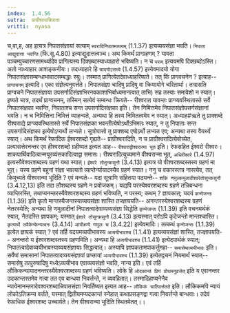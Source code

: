 ```yaml
---
index:  1.4.56
sutra:  प्राग्रीश्वरान्निपाताः
vritti:  nyasa
---
```


च,वा,ह, अह इत्यत्र निपातसंज्ञायां सत्याम् `स्वरादिनिपातमव्ययम्` (1.1.37) इत्यव्ययसंज्ञा भवति। `निपाता आद्युदात्ता भवन्ति` (फि.सू.4.80) इत्याद्युदात्तत्वञ्च। अथ किमर्थं प्राग्ग्रहणम् ? यावता पञ्चम्युच्चारणसामर्थ्यादेव प्रागित्यस्य दिक्छब्दस्याध्याहारो भविष्यति। न च `पराम्` इत्ययमपि दिक्छब्दोऽस्ति। अतो नाध्याहार आशङ्कनीयः। तदध्याहारे हि `चादयोऽसत्त्वे` (1.4.57) इत्येवमादयो योगा निपातसंज्ञासम्बन्धाभावादसम्बद्धाः स्युः। तस्मात् प्रागित्येतदेवाध्याहरिष्यते। तत् किं प्रागवचनेन ? इत्याह-- `प्राग्वचनम्` इत्यादि। एका संज्ञेत्यनुवर्त्तते। निपातसंज्ञा चादिषु प्रादिषु वा क्रियायोगे चरितार्था। तत्रासति प्राग्वचने निपातसंज्ञाया उपसर्गादिसंज्ञाभिरनवकाशाभिर्बाध्यमानत्वात् ताभि) सह तस्याः समावेशो न स्यात्। इष्यते चात्र, तदर्थं प्राग्वचनम्, तस्मिन् सत्येवं सम्बन्धः क्रियते-- रीश्वरात यावन्तः प्राग्व्यवस्थितास्ते सर्वे निपातसंज्ञका भवन्ति, निपाताश्च सन्त उपसर्गादिसंज्ञका इति। तेन निमित्तमेव निपातसंज्ञोपसर्गसंज्ञानां भवति। न च निमित्तिना निमित्तं व्याहन्यते, अन्यथा हि तस्य निमितत्वमेव न स्यात्। अध्याह#ऋते तु प्राक्शब्दे रीश्वराद्ये प्राग्व्यवस्थितास्ते सर्वे निपातसंज्ञका भवन्तीत्येषोऽर्थोऽभिमतः स्यात्, न तु निपाताः सन्त उपसर्गादिसंज्ञका इत्येषोऽप्यर्थो लभ्यते। सूत्रोपात्तो तु प्राक्शब्द एषोऽर्थो लभ्यत एव; अन्यथा तस्य वैयर्थ्यं स्यात्।
अथ किमर्थं रेफादिक ईश्वरशब्दो गृह्यते-- प्राग्रीश्वरादिति, न च प्राग्रीश्वरादित्येवोच्येत, प्रत्यासत्तेरनन्तर एव हीश्वरशब्दो ग्रहीष्यत इत्यत आह-- `रीश्वराद्वीश्वरात्मा भूत` इति। रेफसहित ईश्वरो रीश्वरः। शाकपार्थिवादित्वान्मयूरव्यंसकादित्वाद्वा समासः। रीश्वरादित्युच्यमाने वीश्वरान्मा भूत्, `अधिरीश्वरे` (1.4.97) इत्यस्यैवेश्वरशब्दस्य ग्रहणं यथा स्यात्। `ईश्वरे तोतुन्कसुनौ` (3.4.13) इत्यत्र यो वीश्वरशब्दस्तस्य ग्रहणं मा भूत्। यस्य ग्रहणे बहूनां संज्ञा भवत्यतो व्याप्तेर्न्यायादस्यैव ग्रहणं स्यात। ननु च वकारस्तत्र नास्त्येव, तत् किमुच्यते वीश्वरान्मा भूदिति ? एवं मन्यते-- यदा सूत्राणि संहितया पठ्यन्ते-- `शकि णमुल्कमुलावीश्वरेतोसुन्कसुनौ` (3.4.12,13) इति तदा लौशब्दस्य ग्रहणे न प्रयोजकम्। यद्यपि परस्येश्वरशब्दस्य ग्रहणे तन्निबन्धना व्याप्तिरस्ति, तथाप्यनन्तरस्यैवेश्वरशब्दस्य ग्रहणं भविष्यति, न परस्य; कथम् ? ज्ञापकात्; यदयं `कन्मेजन्तः` (1.1.39) इति कृतो मान्तस्यैजन्तस्याव्ययसंज्ञा शास्ति तज्ज्ञापयति-- अनन्तरस्येश्वरशब्दस्य ग्रहणं नेतरस्येति; अन्यथा हि णमुलादीनां निपातत्वादेवाव्यव्यसंज्ञा सिद्धेति `कृन्मेजन्तः` (1.1.39) इति वचनमर्थकं स्यात्, नैतदस्ति ज्ञापकम्; यस्मात् `ईश्वरे तोसुन्कसुनौ` (3.4.13) इत्यस्मात् परोऽपि कृदेजन्तो मान्तश्चास्ति। `कृत्यार्थे तवैकेन्केन्यत्वनः` (3.4.14) `आभीक्ष्ण्ये णमुल च` (3.4.22) इत्येवमादिः। तत्कथं `कृन्मेजन्तः` (1.1.39) इत्येत ज्ञापकं स्यात् ? एवं तर्हि यदयमव्ययीभावस्य `अव्ययीभावश्च` (1.1.41) इत्यव्ययसंज्ञां शास्ति, तज्ज्ञापयति-- अनन्तरो य ईश्वरशब्दस्तस्य ग्रहणमिति। अन्यथा हि `अव्ययीभावश्च` (1.1.41) इत्येदपार्थकं स्यात्; निपातत्वादेवाव्ययीभावस्याव्ययसंज्ञायाः सिद्धत्वात्।
अस्यापि ज्ञापकतामपाकर्त्तुमहा-- `समासेष्वव्ययीभावः` इति। सर्वेषां समासानां निपातत्वादव्ययसंज्ञायां प्राप्तायां `अव्ययीभावश्च` (1.1.39) इत्येतद्वचनं नियमार्थं स्यात्-- समासेषु तत्पुरुषादिषु मध्येऽव्ययीभाव एवाव्ययसंज्ञो भवति, नान्य इति। एवं तर्हि लौकिकन्यायादनन्तरस्यैवेश्वरशब्दस्य ग्रहणं भविष्यति। लोके हि `ओदकान्तं प्रियं प्रोथमनुव्रजेत्` इति य एवानन्तर उदकान्तस्तमेव गत्वा तत एव बान्धवा निवर्त्तन्ते, न व्यवहितात्। तस्मादिहाप्यनेनैव न्यायेनानन्तरादेवश्वरशब्दान्निपातसंज्ञा निवर्तिष्यत इत्यत आह-- `लौकिकं चातिवर्त्ततते` इति। लौकिकमपि न्यायं लोकोऽतिक्रम्य वर्त्तते, यस्मात् द्वितीयमप्यदकान्तं स्नेहात् कथाप्रसङ्गद्वा गत्वा निवर्त्तन्ते बान्धवाः। तदेवं रेफाधिक ईश्वरशब्द उच्चार्यते। तेन वीश्वरान्मा भूदिति स्थितमेतत्।।

